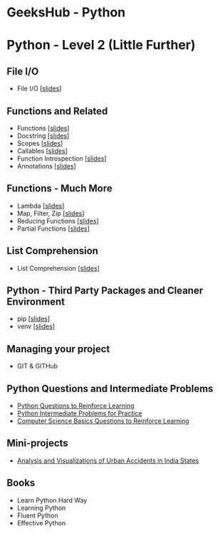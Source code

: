 # GeeksHub - Python 

# Python - Level 2 (Little Further)

## File I/O
* File I/O [[slides](datatypes/fileio.html)]

## Functions and Related
* Functions [[slides](functions/functions.html)]
* Docstring [[slides](functions/annotation_docstring.html)]
* Scopes [[slides](functions/scopes.html)]
* Callables [[slides](functions/callables.html)]
* Function Introspection [[slides](functions/function_introspection.html)]
* Annotations [[slides](functions/annotation_docstring.html)]

## Functions - Much More
* Lambda [[slides](functions/lambda.html)]
* Map, Filter, Zip [[slides](functions/map_filter_zip.html)]
* Reducing Functions [[slides](functions/reducing_functions.html)]
* Partial Functions [[slides](functions/partial_functions.html)]

## List Comprehension
* List Comprehension [[slides](functions/list_comprehension.html)]

## Python - Third Party Packages and Cleaner Environment
* pip [[slides](python_tools/pip.html)]
* venv [[slides](python_tools/venv.html)]

## Managing your project
* GIT & GITHub

## Python Questions and Intermediate Problems
* [Python Questions to Reinforce Learning](python_questions.md)
* [Python Intermediate Problems for Practice](python_intermediate_problems.md)
* [Computer Science Basics Questions to Reinforce Learning](computer_science_basics_questions.md)

## Mini-projects
* [Analysis and Visualizations of Urban Accidents in India States](/geekshub_python_bootcamp/mini-projects/urban_accidents/Urban_accidents_India_Data_graphs.ipynb)

## Books
* Learn Python Hard Way
* Learning Python
* Fluent Python
* Effective Python     